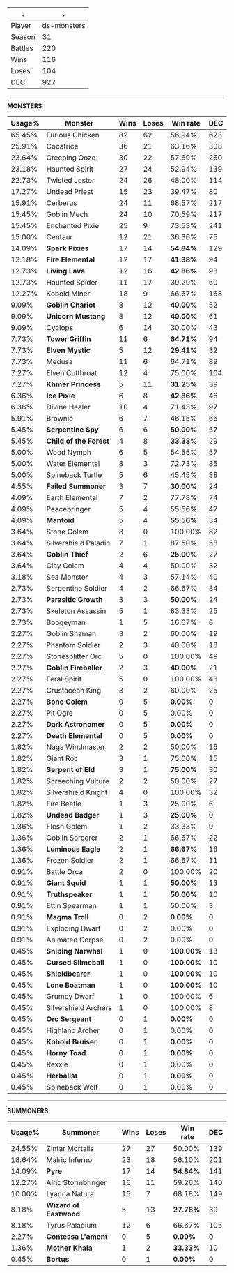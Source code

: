 .|.
|-|-
Player|ds-monsters
Season|31
Battles|220
Wins|116
Loses|104
DEC|927

---
**MONSTERS**

Usage%|Monster|Wins|Loses|Win rate|DEC|
-|-|-|-|-|-|
65.45%|Furious Chicken|82|62|56.94%|623|
25.91%|Cocatrice|36|21|63.16%|308|
23.64%|Creeping Ooze|30|22|57.69%|260|
23.18%|Haunted Spirit|27|24|52.94%|139|
22.73%|Twisted Jester|24|26|48.00%|114|
17.27%|Undead Priest|15|23|39.47%|80|
15.91%|Cerberus|24|11|68.57%|217|
15.45%|Goblin Mech|24|10|70.59%|217|
15.45%|Enchanted Pixie|25|9|73.53%|241|
15.00%|Centaur|12|21|36.36%|75|
14.09%|**Spark Pixies**|17|14|**54.84%**|129|
13.18%|**Fire Elemental**|12|17|**41.38%**|94|
12.73%|**Living Lava**|12|16|**42.86%**|93|
12.73%|Haunted Spider|11|17|39.29%|60|
12.27%|Kobold Miner|18|9|66.67%|168|
9.09%|**Goblin Chariot**|8|12|**40.00%**|52|
9.09%|**Unicorn Mustang**|8|12|**40.00%**|61|
9.09%|Cyclops|6|14|30.00%|43|
7.73%|**Tower Griffin**|11|6|**64.71%**|94|
7.73%|**Elven Mystic**|5|12|**29.41%**|32|
7.73%|Medusa|11|6|64.71%|89|
7.27%|Elven Cutthroat|12|4|75.00%|104|
7.27%|**Khmer Princess**|5|11|**31.25%**|39|
6.36%|**Ice Pixie**|6|8|**42.86%**|46|
6.36%|Divine Healer|10|4|71.43%|97|
5.91%|Brownie|6|7|46.15%|66|
5.45%|**Serpentine Spy**|6|6|**50.00%**|57|
5.45%|**Child of the Forest**|4|8|**33.33%**|29|
5.00%|Wood Nymph|6|5|54.55%|57|
5.00%|Water Elemental|8|3|72.73%|85|
5.00%|Spineback Turtle|5|6|45.45%|38|
4.55%|**Failed Summoner**|3|7|**30.00%**|24|
4.09%|Earth Elemental|7|2|77.78%|74|
4.09%|Peacebringer|5|4|55.56%|47|
4.09%|**Mantoid**|5|4|**55.56%**|34|
3.64%|Stone Golem|8|0|100.00%|82|
3.64%|Silvershield Paladin|7|1|87.50%|58|
3.64%|**Goblin Thief**|2|6|**25.00%**|27|
3.64%|Clay Golem|4|4|50.00%|32|
3.18%|Sea Monster|4|3|57.14%|40|
2.73%|Serpentine Soldier|4|2|66.67%|34|
2.73%|**Parasitic Growth**|3|3|**50.00%**|24|
2.73%|Skeleton Assassin|5|1|83.33%|25|
2.73%|Boogeyman|1|5|16.67%|8|
2.27%|Goblin Shaman|3|2|60.00%|19|
2.27%|Phantom Soldier|2|3|40.00%|18|
2.27%|Stonesplitter Orc|5|0|100.00%|49|
2.27%|**Goblin Fireballer**|2|3|**40.00%**|21|
2.27%|Feral Spirit|5|0|100.00%|43|
2.27%|Crustacean King|3|2|60.00%|25|
2.27%|**Bone Golem**|0|5|**0.00%**|0|
2.27%|Pit Ogre|0|5|0.00%|0|
2.27%|**Dark Astronomer**|0|5|**0.00%**|0|
2.27%|**Death Elemental**|0|5|**0.00%**|0|
1.82%|Naga Windmaster|2|2|50.00%|16|
1.82%|Giant Roc|3|1|75.00%|15|
1.82%|**Serpent of Eld**|3|1|**75.00%**|30|
1.82%|Screeching Vulture|2|2|50.00%|27|
1.82%|Silvershield Knight|4|0|100.00%|32|
1.82%|Fire Beetle|1|3|25.00%|6|
1.82%|**Undead Badger**|1|3|**25.00%**|0|
1.36%|Flesh Golem|1|2|33.33%|9|
1.36%|Goblin Sorcerer|2|1|66.67%|22|
1.36%|**Luminous Eagle**|2|1|**66.67%**|16|
1.36%|Frozen Soldier|2|1|66.67%|11|
0.91%|Battle Orca|2|0|100.00%|20|
0.91%|**Giant Squid**|1|1|**50.00%**|13|
0.91%|**Truthspeaker**|1|1|**50.00%**|10|
0.91%|Ettin Spearman|1|1|50.00%|3|
0.91%|**Magma Troll**|0|2|**0.00%**|0|
0.91%|Exploding Dwarf|0|2|0.00%|0|
0.91%|Animated Corpse|0|2|0.00%|0|
0.45%|**Sniping Narwhal**|1|0|**100.00%**|13|
0.45%|**Cursed Slimeball**|1|0|**100.00%**|10|
0.45%|**Shieldbearer**|1|0|**100.00%**|10|
0.45%|**Lone Boatman**|1|0|**100.00%**|10|
0.45%|Grumpy Dwarf|1|0|100.00%|6|
0.45%|Silvershield Archers|1|0|100.00%|8|
0.45%|**Orc Sergeant**|0|1|**0.00%**|0|
0.45%|Highland Archer|0|1|0.00%|0|
0.45%|**Kobold Bruiser**|0|1|**0.00%**|0|
0.45%|**Horny Toad**|0|1|**0.00%**|0|
0.45%|Rexxie|0|1|0.00%|0|
0.45%|**Herbalist**|0|1|**0.00%**|0|
0.45%|Spineback Wolf|0|1|0.00%|0|

---
**SUMMONERS**

Usage%|Summoner|Wins|Loses|Win rate|DEC|
-|-|-|-|-|-|
24.55%|Zintar Mortalis|27|27|50.00%|139|
18.64%|Malric Inferno|23|18|56.10%|201|
14.09%|**Pyre**|17|14|**54.84%**|141|
12.27%|Alric Stormbringer|16|11|59.26%|140|
10.00%|Lyanna Natura|15|7|68.18%|149|
8.18%|**Wizard of Eastwood**|5|13|**27.78%**|39|
8.18%|Tyrus Paladium|12|6|66.67%|105|
2.27%|**Contessa L'ament**|0|5|**0.00%**|0|
1.36%|**Mother Khala**|1|2|**33.33%**|10|
0.45%|**Bortus**|0|1|**0.00%**|0|

